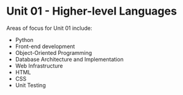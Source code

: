  # Unit 01 - Higher-level Languages
  Areas of focus for Unit 01 include:
* Python
* Front-end development
* Object-Oriented Programming
* Database Architecture and Implementation
* Web Infrastructure
* HTML
* CSS
* Unit Testing

